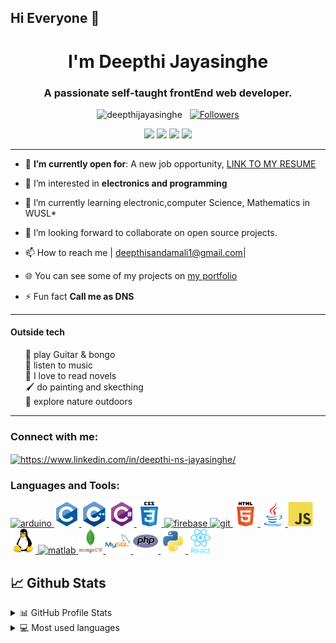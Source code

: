 ## Hi Everyone 👋

<h1 align="center"> I'm Deepthi Jayasinghe</h1>
<h3 align="center">A passionate self-taught frontEnd web developer.</h3>


<p align="center"> <img src="https://komarev.com/ghpvc/?username=deepthijayasinghe&label=Profile%20views&color=0e75b6&style=flat" alt="deepthijayasinghe" /> 
&nbsp;
  <a href="https://github.com/deepthijayasinghe?tab=followers">
    <img src="https://img.shields.io/github/followers/deepthijayasinghe?style=social" alt="Followers" />
  </a>
</p>
<p align="center">
<img src="https://img.shields.io/badge/Age-28-blue" />
  <img src="https://img.shields.io/badge/Focus-Mongodb-brightgreen" />
  <img src="https://img.shields.io/badge/Lives-Sri Lanka-success" />
  <img src="https://img.shields.io/badge/Languages-English%20%26%20Sinhala-brightgreen" />
</p>

---

- 🤔 <b>I’m currently open for</b>: A new job opportunity, <a href="[https://flowcv.io/resume/feedback/lMhKFXfgJjf8](https://drive.google.com/file/d/1vecS0zaICUDKk6-9gPBVj85P394bwUxH/view)">LINK TO MY RESUME</a>
- 👀 I’m interested in **electronics and programming**

- 🌱 I’m currently learning electronic,computer Science, Mathematics in WUSL*
- 👯 I’m looking forward to collaborate on open source projects.

- 📫 How to reach me | deepthisandamali1@gmail.com| 
  
- 🌐 You can see some of my projects on [my portfolio](https://sites.google.com/view/deepthi-jayasinghe/home?authuser=)

- ⚡ Fun fact **Call me as DNS**

---
<h4>Outside tech</h4>
<ul style="list-style-type:none;">
  <li>🎸 play Guitar & bongo</li>
  <li>🎵 listen to music</li>
  <li>📖 I love to read novels</li>
  <li>🖌️ do painting and skecthing</li>
  <li>🌴 explore nature outdoors</li>
</ul>  
  

---

<h3 align="left">Connect with me:</h3>
<p align="left">
<a href="https://linkedin.com/in/https://www.linkedin.com/in/deepthi-ns-jayasinghe/" target="blank"><img align="center" src="https://raw.githubusercontent.com/rahuldkjain/github-profile-readme-generator/master/src/images/icons/Social/linked-in-alt.svg" alt="https://www.linkedin.com/in/deepthi-ns-jayasinghe/" height="30" width="40" /></a>
</p>

<h3 align="left">Languages and Tools:</h3>
<p align="left"> <a href="https://www.arduino.cc/" target="_blank" rel="noreferrer"> <img src="https://cdn.worldvectorlogo.com/logos/arduino-1.svg" alt="arduino" width="40" height="40"/> </a> <a href="https://www.cprogramming.com/" target="_blank" rel="noreferrer"> <img src="https://raw.githubusercontent.com/devicons/devicon/master/icons/c/c-original.svg" alt="c" width="40" height="40"/> </a> <a href="https://www.w3schools.com/cpp/" target="_blank" rel="noreferrer"> <img src="https://raw.githubusercontent.com/devicons/devicon/master/icons/cplusplus/cplusplus-original.svg" alt="cplusplus" width="40" height="40"/> </a> <a href="https://www.w3schools.com/cs/" target="_blank" rel="noreferrer"> <img src="https://raw.githubusercontent.com/devicons/devicon/master/icons/csharp/csharp-original.svg" alt="csharp" width="40" height="40"/> </a> <a href="https://www.w3schools.com/css/" target="_blank" rel="noreferrer"> <img src="https://raw.githubusercontent.com/devicons/devicon/master/icons/css3/css3-original-wordmark.svg" alt="css3" width="40" height="40"/> </a> <a href="https://firebase.google.com/" target="_blank" rel="noreferrer"> <img src="https://www.vectorlogo.zone/logos/firebase/firebase-icon.svg" alt="firebase" width="40" height="40"/> </a> <a href="https://git-scm.com/" target="_blank" rel="noreferrer"> <img src="https://www.vectorlogo.zone/logos/git-scm/git-scm-icon.svg" alt="git" width="40" height="40"/> </a> <a href="https://www.w3.org/html/" target="_blank" rel="noreferrer"> <img src="https://raw.githubusercontent.com/devicons/devicon/master/icons/html5/html5-original-wordmark.svg" alt="html5" width="40" height="40"/> </a> <a href="https://www.java.com" target="_blank" rel="noreferrer"> <img src="https://raw.githubusercontent.com/devicons/devicon/master/icons/java/java-original.svg" alt="java" width="40" height="40"/> </a> <a href="https://developer.mozilla.org/en-US/docs/Web/JavaScript" target="_blank" rel="noreferrer"> <img src="https://raw.githubusercontent.com/devicons/devicon/master/icons/javascript/javascript-original.svg" alt="javascript" width="40" height="40"/> </a> <a href="https://www.linux.org/" target="_blank" rel="noreferrer"> <img src="https://raw.githubusercontent.com/devicons/devicon/master/icons/linux/linux-original.svg" alt="linux" width="40" height="40"/> </a> <a href="https://www.mathworks.com/" target="_blank" rel="noreferrer"> <img src="https://upload.wikimedia.org/wikipedia/commons/2/21/Matlab_Logo.png" alt="matlab" width="40" height="40"/> </a> <a href="https://www.mongodb.com/" target="_blank" rel="noreferrer"> <img src="https://raw.githubusercontent.com/devicons/devicon/master/icons/mongodb/mongodb-original-wordmark.svg" alt="mongodb" width="40" height="40"/> </a> <a href="https://www.mysql.com/" target="_blank" rel="noreferrer"> <img src="https://raw.githubusercontent.com/devicons/devicon/master/icons/mysql/mysql-original-wordmark.svg" alt="mysql" width="40" height="40"/> </a> <a href="https://www.php.net" target="_blank" rel="noreferrer"> <img src="https://raw.githubusercontent.com/devicons/devicon/master/icons/php/php-original.svg" alt="php" width="40" height="40"/> </a> <a href="https://www.python.org" target="_blank" rel="noreferrer"> <img src="https://raw.githubusercontent.com/devicons/devicon/master/icons/python/python-original.svg" alt="python" width="40" height="40"/> </a> <a href="https://reactjs.org/" target="_blank" rel="noreferrer"> <img src="https://raw.githubusercontent.com/devicons/devicon/master/icons/react/react-original-wordmark.svg" alt="react" width="40" height="40"/> </a> </p>

## 📈 Github Stats

<!-- https://github.com/anuraghazra/github-readme-stats -->
<details>
  <summary>📊 GitHub Profile Stats</summary>
  <br/>
  <a href="https://github.com/anuraghazra/github-readme-stats"><img alt="DeepthiJayasinghe's Github Stats" src="https://github-readme-stats.vercel.app/api?username=DeepthiJayasinghe&show_icons=true&count_private=true&hide=" /></a>
</details>

<details> 
  <summary>💻 Most used languages</summary>
  <br/>
  <a href="https://github.com/anuraghazra/github-readme-stats"><img alt="DeepthiJayasinghe's Top Languages" src="https://github-readme-stats.vercel.app/api/top-langs/?username=DeepthiJayasinghe&langs_count=10&layout=compact#" /></a>
  <br/>
  <b>Note:</b> This chart is only a metric of which languages my public code on GitHub consists of and does not reflect my experience or skill level.
</details>


